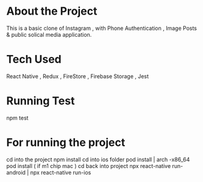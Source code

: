 # About the Project

This is a basic clone of Instagram , with Phone Authentication , Image Posts & public solical media application.

# Tech Used

React Native , Redux , FireStore , Firebase Storage , Jest

# Running Test

npm test

# For running the project

cd into the project
npm install
cd into ios folder
pod install | arch -x86_64 pod install ( if m1 chip mac )
cd back into project
npx react-native run-android | npx react-native run-ios
